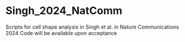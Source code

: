 # Singh_2024_NatComm
Scripts for cell shape analysis in Singh et al. in Nature Communications 2024
Code will be available upon acceptance
